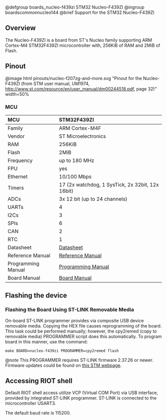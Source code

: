 @defgroup    boards_nucleo-f439zi STM32 Nucleo-F439ZI
@ingroup     boards*common*nucleo144
@brief       Support for the STM32 Nucleo-F439ZI

## Overview

The Nucleo-F439ZI is a board from ST's Nucleo family supporting ARM Cortex-M4
STM32F439ZI microcontroller with, 256KiB of RAM and 2MiB of Flash.

## Pinout

@image html pinouts/nucleo-f207zg-and-more.svg "Pinout for the Nucleo-F439ZI (from STM user manual, UM1974, http://www.st.com/resource/en/user_manual/dm00244518.pdf, page 32)" width=50%

### MCU

| MCU          | STM32F439ZI
|:-------------|:--------------------|
| Family       | ARM Cortex-M4F      |
| Vendor       | ST Microelectronics |
| RAM          | 256KiB              |
| Flash        | 2MiB                |
| Frequency    | up to 180 MHz       |
| FPU          | yes                 |
| Ethernet     | 10/100 Mbps         |
| Timers       | 17 (2x watchdog, 1 SysTick, 2x 32bit, 12x 16bit) |
| ADCs         | 3x 12 bit (up to 24 channels) |
| UARTs        | 4                   |
| I2Cs         | 3                   |
| SPIs         | 6                   |
| CAN          | 2                   |
| RTC          | 1                   |
| Datasheet    | [Datasheet](https://www.st.com/resource/en/datasheet/stm32f439zi.pdf)|
| Reference Manual | [Reference Manual](https://www.st.com/resource/en/reference_manual/rm0090-stm32f405415-stm32f407417-stm32f427437-and-stm32f429439-advanced-armbased-32bit-mcus-stmicroelectronics.pdf)|
| Programming Manual | [Programming Manual](https://www.st.com/resource/en/programming_manual/pm0214-stm32-cortexm4-mcus-and-mpus-programming-manual-stmicroelectronics.pdf)|
| Board Manual | [Board Manual](https://www.st.com/resource/en/user_manual/dm00244518-stm32-nucleo-144-boards-stmicroelectronics.pdf)|

## Flashing the device

### Flashing the Board Using ST-LINK Removable Media

On-board ST-LINK programmer provides via composite USB device removable media.
Copying the HEX file causes reprogramming of the board. This task
could be performed manually; however, the cpy2remed (copy to removable
media) PROGRAMMER script does this automatically. To program board in
this manner, use the command:
```
make BOARD=nucleo-f439zi PROGRAMMER=cpy2remed flash
```
@note This PROGRAMMER requires ST-LINK firmware 2.37.26 or newer. Firmware updates
could be found on [this STM webpage](https://www.st.com/en/development-tools/stsw-link007.html).

## Accessing RIOT shell

Default RIOT shell access utilize VCP (Virtual COM Port) via USB interface,
provided by integrated ST-LINK programmer. ST-LINK is connected to the
microcontroller USART3.

The default baud rate is 115200.
